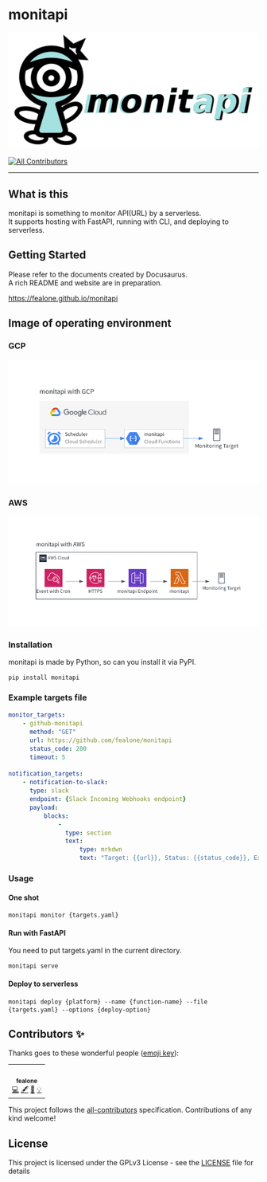 # monitapi

<img src="https://raw.githubusercontent.com/fealone/monitapi/master/website/static/img/logo.png" width="600px">

<!-- ALL-CONTRIBUTORS-BADGE:START - Do not remove or modify this section -->
[![All Contributors](https://img.shields.io/badge/all_contributors-1-orange.svg?style=flat-square)](#contributors-)
<!-- ALL-CONTRIBUTORS-BADGE:END -->

---

## What is this
monitapi is something to monitor API(URL) by a serverless.  
It supports hosting with FastAPI, running with CLI, and deploying to serverless.

## Getting Started
Please refer to the documents created by Docusaurus.  
A rich README and website are in preparation.

https://fealone.github.io/monitapi

## Image of operating environment

### GCP

<img src="https://raw.githubusercontent.com/fealone/monitapi/master/website/static/img/gcp.rediagram.png" width="600px">

### AWS

<img src="https://raw.githubusercontent.com/fealone/monitapi/master/website/static/img/aws.rediagram.png" width="600px">

### Installation
monitapi is made by Python, so can you install it via PyPI.

```shell
pip install monitapi
```

### Example targets file
```yaml
monitor_targets:
    - github-monitapi
      method: "GET"
      url: https://github.com/fealone/monitapi
      status_code: 200
      timeout: 5

notification_targets:
    - notification-to-slack:
      type: slack
      endpoint: {Slack Incoming Webhooks endpoint}
      payload:
          blocks:
              -
                type: section
                text:
                    type: mrkdwn
                    text: "Target: {{url}}, Status: {{status_code}}, Expect: {{expected_status_code}}, Message: {{message}}"

```

### Usage

#### One shot 
```shell
monitapi monitor {targets.yaml}
```

#### Run with FastAPI
You need to put targets.yaml in the current directory.

```shell
monitapi serve
```

#### Deploy to serverless
```shell
monitapi deploy {platform} --name {function-name} --file {targets.yaml} --options {deploy-option}
```

## Contributors ✨

Thanks goes to these wonderful people ([emoji key](https://allcontributors.org/docs/en/emoji-key)):

<!-- ALL-CONTRIBUTORS-LIST:START - Do not remove or modify this section -->
<!-- prettier-ignore-start -->
<!-- markdownlint-disable -->
<table>
  <tr>
    <td align="center"><a href="http://lonesec.com"><img src="https://avatars1.githubusercontent.com/u/57695598?v=4" width="100px;" alt=""/><br /><sub><b>fealone</b></sub></a><br /><a href="https://github.com/fealone/monitapi/commits?author=fealone" title="Code">💻</a> <a href="#content-fealone" title="Content">🖋</a> <a href="#design-fealone" title="Design">🎨</a> <a href="#example-fealone" title="Examples">💡</a></td>
  </tr>
</table>

<!-- markdownlint-enable -->
<!-- prettier-ignore-end -->
<!-- ALL-CONTRIBUTORS-LIST:END -->

This project follows the [all-contributors](https://github.com/all-contributors/all-contributors) specification. Contributions of any kind welcome!

## License

This project is licensed under the GPLv3 License - see the [LICENSE](LICENSE) file for details
